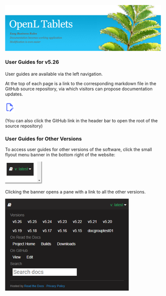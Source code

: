 <img src="img/OpenLHome.png" width="700">

<h3 style="margin-bottom:1.25em;">User Guides for v5.26</h3>

User guides are available via the left navigation.

At the top of each page is a link to the corresponding markdown file in the GitHub source repository, via which visitors can propose documentation updates.

<img src="img/edit_github.png" width="30">

(You can also click the GitHub link in the header bar to open the root of the source repository)

<h3> User Guides for Other Versions</h3>

To access user guides for other versions of the software, click the small flyout menu banner in the bottom right of the website:

<img src="img/versions_flyout_closed.png" width="120">

Clicking the banner opens a pane with a link to all the other versions.

<img src="img/versions_flyout_open.png" width="400">
